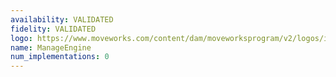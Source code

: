 ```yaml
---
availability: VALIDATED
fidelity: VALIDATED
logo: https://www.moveworks.com/content/dam/moveworksprogram/v2/logos/integration-logos/manage-engine-integration-logo-primary.svg
name: ManageEngine
num_implementations: 0
---
```

